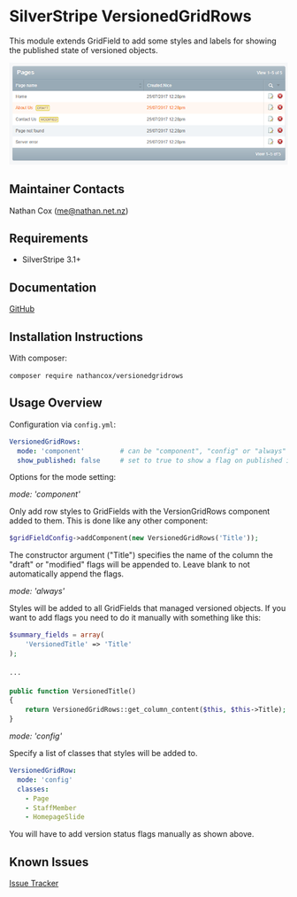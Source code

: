 SilverStripe VersionedGridRows
===================================

This module extends GridField to add some styles and labels for showing the published state of versioned objects.

![screenshot](./screenshot1.png)


Maintainer Contacts
-------------------
Nathan Cox (<me@nathan.net.nz>)

Requirements
------------
* SilverStripe 3.1+

Documentation
-------------
[GitHub](https://github.com/nathancox/silverstripe-versionedgridrows/wiki)

Installation Instructions
-------------------------

With composer:

`composer require nathancox/versionedgridrows`


Usage Overview
--------------

Configuration via `config.yml`:

```yaml
VersionedGridRows:
  mode: 'component'			# can be "component", "config" or "always"
  show_published: false		# set to true to show a flag on published items as well
```

Options for the mode setting:

*mode: 'component'*

Only add row styles to GridFields with the VersionGridRows component added to them.  This is done like any other component:

```php
$gridFieldConfig->addComponent(new VersionedGridRows('Title'));
```
The constructor argument ("Title") specifies the name of the column the "draft" or "modified" flags will be appended to.  Leave blank to not automatically append the flags.

*mode: 'always'*

Styles will be added to all GridFields that managed versioned objects.  If you want to add flags  you need to do it manually with something like this:

```php
$summary_fields = array(
	'VersionedTitle' => 'Title'
);

...

public function VersionedTitle()
{
	return VersionedGridRows::get_column_content($this, $this->Title);
}

```

*mode: 'config'*

Specify a list of classes that styles will be added to.

```yaml
VersionedGridRow:
  mode: 'config'
  classes:
  	- Page
  	- StaffMember
  	- HomepageSlide
```

You will have to add version status flags manually as shown above.


Known Issues
------------
[Issue Tracker](https://github.com/nathancox/silverstripe-versionedgridrows/issues)
